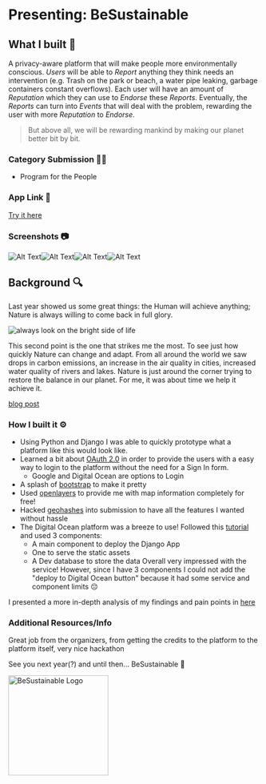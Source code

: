 # Presenting: BeSustainable

## What I built 👷

A privacy-aware platform that will make people more environmentally conscious. _Users_ will be able to _Report_ anything they think needs an intervention (e.g. Trash on the park or beach, a water pipe leaking, garbage containers constant overflows). Each user will have an amount of _Reputation_ which they can use to _Endorse_ these _Reports_. Eventually, the _Reports_ can turn into _Events_ that will deal with the problem, rewarding the user with more _Reputation_ to _Endorse_. 
> But above all, we will be rewarding mankind by making our planet better bit by bit.

### Category Submission 👨‍💻
- Program for the People

### App Link 🔗
[Try it here](terranostra-y9ltb.ondigitalocean.app)

### Screenshots 📷

![Alt Text](https://dev-to-uploads.s3.amazonaws.com/i/8pn1rhxg7dyvk3furcrp.png)![Alt Text](https://dev-to-uploads.s3.amazonaws.com/i/s1ddj8tgn18auqnesq9n.png)![Alt Text](https://dev-to-uploads.s3.amazonaws.com/i/vrjx0vcrlhq10yhyrygp.png)![Alt Text](https://dev-to-uploads.s3.amazonaws.com/i/qkxja8fbsthkovs78f6u.png) 

## Background 🔍
Last year showed us some great things: the Human will achieve anything; Nature is always willing to come back in full glory.

 <img src="https://media.giphy.com/media/dSY9GgU0fWS8o/giphy.gif" alt="always look on the bright side of life"> 

This second point is the one that strikes me the most. To see just how quickly Nature can change and adapt. From all around the world we saw drops in carbon emissions, an increase in the air quality in cities, increased water quality of rivers and lakes. Nature is just around the corner trying to restore the balance in our planet. For me, it was about time we help it achieve it.

[blog post](https://dev.to/ludeed/the-idea-231j)

### How I built it ⚙️

- Using Python and Django I was able to quickly prototype what a platform like this would look like.
- Learned a bit about [OAuth 2.0](https://oauth.net/2/) in order to provide the users with a easy way to login to the platform without the need for a Sign In form.
    - Google and Digital Ocean are options to Login
- A splash of [bootstrap](https://getbootstrap.com/) to make it pretty
- Used [openlayers](https://openlayers.org/) to provide me with map information completely for free!
- Hacked [geohashes](https://en.wikipedia.org/wiki/Geohash) into submission to have all the features I wanted without hassle
- The Digital Ocean platform was a breeze to use! Followed this [tutorial](https://www.digitalocean.com/community/tutorials/how-to-deploy-django-to-app-platform) and used 3 components:
    - A main component to deploy the Django App
    - One to serve the static assets
    - A Dev database to store the data
Overall very impressed with the service! However, since I have 3 components I could not add the "deploy to Digital Ocean button" because it had some service and component limits 😔

I presented a more in-depth analysis of my findings and pain points in [here](https://dev.to/ludeed/the-execution-5dg9)

### Additional Resources/Info

Great job from the organizers, from getting the credits to the platform to the platform itself, very nice hackathon


See you next year(?) and until then... BeSustainable 🌳

<img src="https://dev-to-uploads.s3.amazonaws.com/i/sec6kpqz55q4vlyiavhz.png" alt="BeSustainable Logo" width="200"> 
